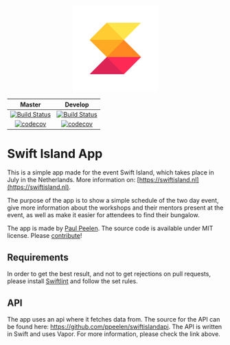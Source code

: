 <p align="center">
    <img src="logo.png" width="200" max-width="90%" alt="Swift Island" />
</p>
<center>

| Master | Develop |
|--------|---------|
| <center>[![Build Status](https://app.bitrise.io/app/0fcac5a66eec5fd8/status.svg?token=BCdH21vI5qdH8-wUyW9-uQ&branch=master)](https://app.bitrise.io/app/0fcac5a66eec5fd8)</center> | <center>[![Build Status](https://app.bitrise.io/app/0fcac5a66eec5fd8/status.svg?token=BCdH21vI5qdH8-wUyW9-uQ&branch=develop)](https://app.bitrise.io/app/0fcac5a66eec5fd8)</center> |
| <center>[![codecov](https://codecov.io/gh/SwiftIsland/island-app/branch/master/graph/badge.svg)](https://codecov.io/gh/SwiftIsland/island-app)</center> | <center>[![codecov](https://codecov.io/gh/SwiftIsland/island-app/branch/develop/graph/badge.svg)](https://codecov.io/gh/SwiftIsland/island-app) </center> |

</center>

# Swift Island App
This is a simple app made for the event Swift Island, which takes place in July in the Netherlands. More information on: [https://swiftisland.nl](https://swiftisland.nl).

The purpose of the app is to show a simple schedule of the two day event, give more information about the workshops and their mentors present at the event, as well as make it easier for attendees to find their bungalow.

The app is made by [Paul Peelen](https://github.com/ppeelen). The source code is available under MIT license. Please [contribute](CONTRIBUTING.md)!

## Requirements
In order to get the best result, and not to get rejections on pull requests, please install [Swiftlint](https://www.github.com/realm/SwiftLint) and follow the set rules.

## API
The app uses an api where it fetches data from. The source for the API can be found here:
https://github.com/ppeelen/swiftislandapi.
The API is written in Swift and uses Vapor. For more information, please check the link above.
